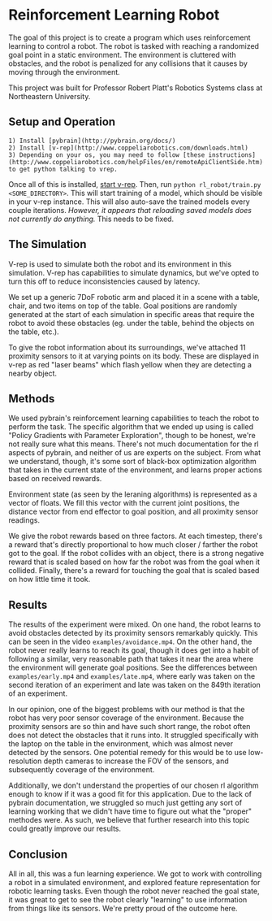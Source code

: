 # Reinforcement Learning Robot
The goal of this project is to create a program which uses reinforcement learning to control a robot. The robot is tasked with reaching a randomized goal point in a static environment. The environment is cluttered with obstacles, and the robot is penalized for any collisions that it causes by moving through the environment.

This project was built for Professor Robert Platt's Robotics Systems class at Northeastern University.

## Setup and Operation
	1) Install [pybrain](http://pybrain.org/docs/)
	2) Install [v-rep](http://www.coppeliarobotics.com/downloads.html)
	3) Depending on your os, you may need to follow [these instructions](http://www.coppeliarobotics.com/helpFiles/en/remoteApiClientSide.htm) to get python talking to vrep.

Once all of this is installed, [start v-rep](http://www.coppeliarobotics.com/helpFiles/en/commandLine.htm). Then, run `python rl_robot/train.py <SOME_DIRECTORY>`. This will start training of a model, which should be visible in your v-rep instance. This will also auto-save the trained models every couple iterations. _However, it appears that reloading saved models does not currently do anything._ This needs to be fixed.

## The Simulation
V-rep is used to simulate both the robot and its environment in this simulation. V-rep has capabilities to simulate dynamics, but we've opted to turn this off to reduce inconsistencies caused by latency.

We set up a generic 7DoF robotic arm and placed it in a scene with a table, chair, and two items on top of the table. Goal positions are randomly generated at the start of each simulation in specific areas that require the robot to avoid these obstacles (eg. under the table, behind the objects on the table, etc.).

To give the robot information about its surroundings, we've attached 11 proximity sensors to it at varying points on its body. These are displayed in v-rep as red "laser beams" which flash yellow when they are detecting a nearby object.

## Methods
We used pybrain's reinforcement learning capabilities to teach the robot to perform the task. The specific algorithm that we ended up using is called "Policy Gradients with Parameter Exploration", though to be honest, we're not really sure what this means. There's not much documentation for the rl aspects of pybrain, and neither of us are experts on the subject. From what we understand, though, it's some sort of black-box optimization algorithm that takes in the current state of the environment, and learns proper actions based on received rewards.

Environment state (as seen by the leraning algorithms) is represented as a vector of floats. We fill this vector with the current joint positions, the distance vector from end effector to goal position, and all proximity sensor readings.

We give the robot rewards based on three factors. At each timestep, there's a reward that's directly proportional to how much closer / farther the robot got to the goal. If the robot collides with an object, there is a strong negative reward that is scaled based on how far the robot was from the goal when it collided. Finally, there's a reward for touching the goal that is scaled based on how little time it took.

## Results
The results of the experiment were mixed. On one hand, the robot learns to avoid obstacles detected by its proximity sensors remarkably quickly. This can be seen in the video `examples/avoidance.mp4`. On the other hand, the robot never really learns to reach its goal, though it does get into a habit of following a similar, very reasonable path that takes it near the area where the environment will generate goal positions. See the differences between `examples/early.mp4` and `examples/late.mp4`, where early was taken on the second iteration of an experiment and late was taken on the 849th iteration of an experiment.

In our opinion, one of the biggest problems with our method is that the robot has very poor sensor coverage of the environment. Because the proximity sensors are so thin and have such short range, the robot often does not detect the obstacles that it runs into. It struggled specifically with the laptop on the table in the environment, which was almost never detected by the sensors. One potential remedy for this would be to use low-resolution depth cameras to increase the FOV of the sensors, and subsequently coverage of the environment.

Additionally, we don't understand the properties of our chosen rl algorithm enough to know if it was a good fit for this application. Due to the lack of pybrain documentation, we struggled so much just getting any sort of learning working that we didn't have time to figure out what the "proper" methodes were. As such, we believe that further research into this topic could greatly improve our results.

## Conclusion
All in all, this was a fun learning experience. We got to work with controlling a robot in a simulated environment, and explored feature representation for robotic learning tasks. Even though the robot never reached the goal state, it was great to get to see the robot clearly "learning" to use information from things like its sensors. We're pretty proud of the outcome here.
